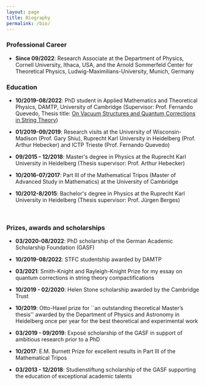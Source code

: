 ```yaml
---
layout: page
title: Biography
permalink: /bio/
---
```



### Professional Career

- **Since 09/2022**: Research Associate at the Department of Physics, Cornell University, Ithaca, USA, and the Arnold Sommerfeld Center for Theoretical Physics, Ludwig-Maximilians-University, Munich, Germany

### Education

- **10/2019-08/2022**: PhD student in Applied Mathematics and Theoretical Physics, DAMTP, University of Cambridge (Supervisor: Prof. Fernando Quevedo, Thesis title: [On Vacuum Structures and Quantum Corrections in String Theory](https://www.repository.cam.ac.uk/handle/1810/342316))

- **01/2019-09/2019**: Research visits at the University of Wisconsin-Madison (Prof. Gary Shiu), Ruprecht Karl University in Heidelberg (Prof. Arthur Hebecker) and ICTP Trieste (Prof. Fernando Quevedo)

- **09/2015 - 12/2018**: Master's degree in Physics at the Ruprecht Karl University in Heidelberg (Thesis supervisor: Prof. Arthur Hebecker)

- **10/2016-07/2017**: Part III of the Mathematical Tripos (Master of Advanced Study in Mathematics) at the University of Cambridge

- **10/2012-8/2015**: Bachelor's degree in Physics at the Ruprecht Karl University in Heidelberg (Thesis supervisor: Prof. Jürgen Berges)

&nbsp;


### Prizes, awards and scholarships

- **03/2020-08/2022**: PhD scholarship of the German Academic Scholarship Foundation (GASF)

- **10/2019-08/2022**: STFC studentship awarded by DAMTP

- **03/2021**: Smith-Knight and Rayleigh-Knight Prize for my essay on quantum corrections in string theory compactifications

- **10/2019 - 02/2020**: Helen Stone scholarship awarded by the Cambridge Trust

- **10/2019**: Otto-Haxel prize for ``an outstanding theoretical Master’s thesis'' awarded by the Department of Physics and Astronomy in Heidelberg once per year for the best theoretical and experimental work

- **03/2019 - 09/2019**: Exposé scholarship of the GASF in support of ambitious research prior to a PhD

- **10/2017**: E.M. Burnett Prize for excellent results in Part III of the Mathematical Tripos

- **03/2013 - 12/2018**: Studienstiftung scholarship of the GASF supporting the education of exceptional academic talents

&nbsp;

